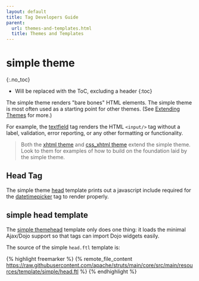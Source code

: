 ```yaml
---
layout: default
title: Tag Developers Guide
parent:
  url: themes-and-templates.html
  title: Themes and Templates
---
```


# simple theme
{:.no_toc}

* Will be replaced with the ToC, excluding a header
{:toc}

The simple theme renders "bare bones" HTML elements. The simple theme is most often used as a starting point for other 
themes. (See [Extending Themes](extending-themes) for more.)

For example, the [textfield](textfield-tag) tag renders the HTML `<input/>` tag without a label, validation, error 
reporting, or any other formatting or functionality.

> Both the [xhtml theme](xhtml-theme) and [css_xhtml theme](css-xhtml-theme.xhtml) extend the simple theme. Look 
> to them for examples of how to build on the foundation laid by the simple theme.

## Head Tag

The simple theme [head](head-tag) template prints out a javascript include required 
for the [datetimepicker](dojo-datetimepicker-tag) tag to render properly.

## simple head template

The [simple theme](simple-theme)[head](head-tag) template only does one thing: it loads the minimal 
Ajax/Dojo support so that tags can import Dojo widgets easily.

The source of the simple `head.ftl` template is:

{% highlight freemarker %}
{% remote_file_content https://raw.githubusercontent.com/apache/struts/main/core/src/main/resources/template/simple/head.ftl %}
{% endhighlight %}
